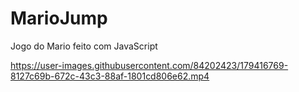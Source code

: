 # MarioJump
 Jogo do Mario feito com JavaScript


https://user-images.githubusercontent.com/84202423/179416769-8127c69b-672c-43c3-88af-1801cd806e62.mp4
